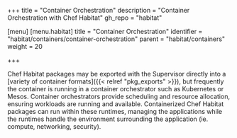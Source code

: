 +++
title = "Container Orchestration"
description = "Container Orchestration with Chef Habitat"
gh_repo = "habitat"

[menu]
  [menu.habitat]
    title = "Container Orchestration"
    identifier = "habitat/containers/container-orchestration"
    parent = "habitat/containers"
    weight = 20

+++

Chef Habitat packages may be exported with the Supervisor directly into a [variety of container formats]({{< relref "pkg_exports" >}}), but frequently the container is running in a container orchestrator such as Kubernetes or Mesos. Container orchestrators provide scheduling and resource allocation, ensuring workloads are running and available. Containerized Chef Habitat packages can run within these runtimes, managing the applications while the runtimes handle the environment surrounding the application (ie. compute, networking, security).

